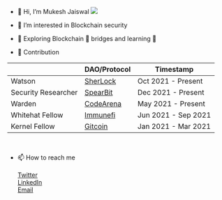 - 👋 Hi, I’m Mukesh Jaiswal  ![](https://komarev.com/ghpvc/?username=MukeshJaiswal01&color=red&label=👁‍)

- 👀 I’m interested in Blockchain security

- 🌱 Exploring Blockchain 🌉 bridges and learning 🦀

- 👷 Contribution <br> 


|   | DAO/Protocol  | Timestamp  |
|---|---|---|
| Watson  | <a href = "https://www.sherlock.xyz/about"> SherLock</a>  | Oct 2021 - Present   |
| Security Researcher  |  <a href = "https://spearbit.com/"> SpearBit </a>  |  Dec 2021 - Present  |
| Warden  |  <a href = "https://code4rena.com" >CodeArena</a>   |  May 2021 - Present  | 
|  Whitehat Fellow   |   <a href = "https://immunefi.com/">Immunefi</a>      |    Jun 2021 - Sep 2021  |
|  Kernel Fellow  |   <a href = "https://gitcoin.co/mukeshjaiswal01/portfolio">Gitcoin </a> |Jan 2021 - Mar 2021  |

<br>


  
   
 
     

-  📫 How to reach me    <br><br>
  <a href = "https://twitter.com/MukeshJ_eth">Twitter</a> <br>
  <a href = "https://www.linkedin.com/in/mukesh-jaiswal-blockchaindeveloper/">LinkedIn</a> <br>
  <a href = "https://mail.google.com/mail/u/0/"> Email</a>

<!---
MukeshJaiswal01/MukeshJaiswal01 is a ✨ special ✨ repository because its `README.md` (this file) appears on your GitHub profile.
You can click the Preview link to take a look at your changes.
--->
